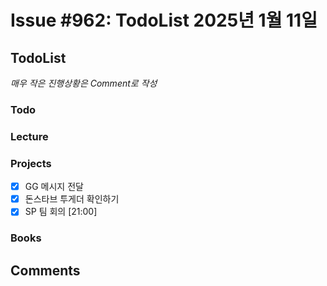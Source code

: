 # Issue #962: TodoList 2025년 1월 11일

## TodoList

*매우 작은 진행상황은 Comment로 작성*

### Todo  

### Lecture

### Projects

- [x] GG 메시지 전달 
- [x] 돈스타브 투게더 확인하기
- [x] SP 팀 회의 [21:00]

### Books


## Comments

